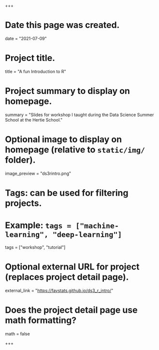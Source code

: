 +++
# Date this page was created.
date = "2021-07-09"

# Project title.
title = "A fun Introduction to R"

# Project summary to display on homepage.
summary = "Slides for workshop I taught during the Data Science Summer School at the Hertie School."

# Optional image to display on homepage (relative to `static/img/` folder).
image_preview = "ds3rintro.png"

# Tags: can be used for filtering projects.
# Example: `tags = ["machine-learning", "deep-learning"]`
tags = ["workshop", "tutorial"]

# Optional external URL for project (replaces project detail page).
external_link = "https://favstats.github.io/ds3_r_intro/"

# Does the project detail page use math formatting?
math = false

+++

